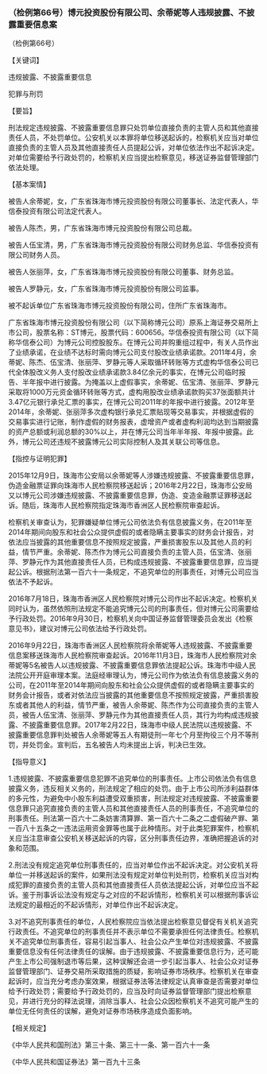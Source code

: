 ### （检例第66号）博元投资股份有限公司、余蒂妮等人违规披露、不披露重要信息案
（检例第66号）

【关键词】

违规披露、不披露重要信息

犯罪与刑罚

【要旨】

刑法规定违规披露、不披露重要信息罪只处罚单位直接负责的主管人员和其他直接责任人员，不处罚单位。公安机关以本罪将单位移送起诉的，检察机关应当对单位直接负责的主管人员及其他直接责任人员提起公诉，对单位依法作出不起诉决定。对单位需要给予行政处罚的，检察机关应当提出检察意见，移送证券监督管理部门依法处理。

【基本案情】

被告人余蒂妮，女，广东省珠海市博元投资股份有限公司董事长、法定代表人，华信泰投资有限公司法定代表人。

被告人陈杰，男，广东省珠海市博元投资股份有限公司总裁。

被告人伍宝清，男，广东省珠海市博元投资股份有限公司财务总监、华信泰投资有限公司财务人员。

被告人张丽萍，女，广东省珠海市博元投资股份有限公司董事、财务总监。

被告人罗静元，女，广东省珠海市博元投资股份有限公司监事。

被不起诉单位广东省珠海市博元投资股份有限公司，住所广东省珠海市。

广东省珠海市博元投资股份有限公司（以下简称博元公司）原系上海证券交易所上市公司，股票名称：ST博元，股票代码：600656。华信泰投资有限公司（以下简称华信泰公司）为博元公司控股股东。在博元公司并购重组过程中，有关人员作出了业绩承诺，在业绩不达标时需向博元公司支付股改业绩承诺款。2011年4月，余蒂妮、陈杰、伍宝清、张丽萍、罗静元等人采取循环转账等方式虚构华信泰公司已代全体股改义务人支付股改业绩承诺款3.84亿余元的事实，在博元公司临时报告、半年报中进行披露。为掩盖以上虚假事实，余蒂妮、伍宝清、张丽萍、罗静元采取将1000万元资金循环转账等方式，虚构用股改业绩承诺款购买37张面额共计3.47亿元银行承兑汇票的事实，在博元公司2011年的年报中进行披露。2012年至2014年，余蒂妮、张丽萍多次虚构银行承兑汇票贴现等交易事实，并根据虚假的交易事实进行记账，制作虚假的财务报表，虚增资产或者虚构利润均达到当期披露的资产总额或利润总额的30%以上，并在博元公司当年半年报、年报中披露。此外，博元公司还违规不披露博元公司实际控制人及其关联公司等信息。

【指控与证明犯罪】

2015年12月9日，珠海市公安局以余蒂妮等人涉嫌违规披露、不披露重要信息罪，伪造金融票证罪向珠海市人民检察院移送起诉；2016年2月22日，珠海市公安局又以博元公司涉嫌违规披露、不披露重要信息罪，伪造、变造金融票证罪移送起诉。随后，珠海市人民检察院指定珠海市香洲区人民检察院审查起诉。

检察机关审查认为，犯罪嫌疑单位博元公司依法负有信息披露义务，在2011年至2014年期间向股东和社会公众提供虚假的或者隐瞒主要事实的财务会计报告，对依法应当披露的其他重要信息不按照规定披露，严重损害股东以及其他人员的利益，情节严重。余蒂妮、陈杰作为博元公司直接负责的主管人员，伍宝清、张丽萍、罗静元作为其他直接责任人员，已构成违规披露、不披露重要信息罪，应当提起公诉。根据刑法第一百六十一条规定，不追究单位的刑事责任，对博元公司应当依法不予起诉。

2016年7月18日，珠海市香洲区人民检察院对博元公司作出不起诉决定。检察机关同时认为，虽然依照刑法规定不能追究博元公司的刑事责任，但对博元公司需要给予行政处罚。2016年9月30日，检察机关向中国证券监督管理委员会发出《检察意见书》，建议对博元公司依法给予行政处罚。

2016年9月22日，珠海市香洲区人民检察院将余蒂妮等人违规披露、不披露重要信息案移送珠海市人民检察院审查起诉。2016年11月3日，珠海市人民检察院对余蒂妮等5名被告人以违规披露、不披露重要信息罪依法提起公诉。珠海市中级人民法院公开开庭审理本案。法庭经审理认为，博元公司作为依法负有信息披露义务的公司，在2011年至2014年期间向股东和社会公众提供虚假的或者隐瞒主要事实的财务会计报告，或者对依法应当披露的其他重要信息不按照规定披露，严重损害股东或者其他人的利益，情节严重，被告人余蒂妮、陈杰作为公司直接负责的主管人员，被告人伍宝清、张丽萍、罗静元作为其他直接责任人员，其行为均构成违规披露、不披露重要信息罪。2017年2月22日，珠海市中级人民法院以违规披露、不披露重要信息罪判处被告人余蒂妮等五人有期徒刑一年七个月至拘役三个月不等刑罚，并处罚金。宣判后，五名被告人均未提出上诉，判决已生效。

【指导意义】

1.违规披露、不披露重要信息犯罪不追究单位的刑事责任。上市公司依法负有信息披露义务，违反相关义务的，刑法规定了相应的处罚。由于上市公司所涉利益群体的多元性，为避免中小股东利益遭受双重损害，刑法规定对违规披露、不披露重要信息罪只追究直接负责的主管人员和其他直接责任人员的刑事责任，不追究单位的刑事责任。刑法第一百六十二条妨害清算罪、第一百六十二条之二虚假破产罪、第一百八十五条之一违法运用资金罪等也属于此种情形。对于此类犯罪案件，检察机关应当注意审查公安机关移送起诉的内容，区分刑事责任边界，准确把握追诉的对象和范围。

2.刑法没有规定追究单位刑事责任的，应当对单位作出不起诉决定。对公安机关将单位一并移送起诉的案件，如果刑法没有规定对单位判处刑罚，检察机关应当对构成犯罪的直接负责的主管人员和其他直接责任人员依法提起公诉，对单位应当不起诉。鉴于刑事诉讼法没有规定与之对应的不起诉情形，检察机关可以根据刑事诉讼法规定的最相近的不起诉情形，对单位作出不起诉决定。

3.对不追究刑事责任的单位，人民检察院应当依法提出检察意见督促有关机关追究行政责任。不追究单位的刑事责任并不表示单位不需要承担任何法律责任。检察机关不追究单位刑事责任，容易引起当事人、社会公众产生单位对违规披露、不披露重要信息没有任何法律责任的误解。由于违规披露、不披露重要信息行为，还可能产生上市公司强制退市等后果，这种误解还会进一步引起当事人、社会公众对证券监督管理部门、证券交易所采取措施的质疑，影响证券市场秩序。检察机关在审查起诉时，应当充分考虑办案效果，根据证券法等法律规定认真审查是否需要对单位给予行政处罚；需要给予行政处罚的，应当及时向证券监督管理部门提出检察意见，并进行充分的释法说理，消除当事人、社会公众因检察机关不追究可能产生的单位无任何责任的误解，避免对证券市场秩序造成负面影响。

【相关规定】

《中华人民共和国刑法》第三十条、第三十一条、第一百六十一条

《中华人民共和国证券法》第一百九十三条

